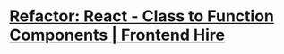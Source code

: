 # [Refactor: React - Class to Function Components | Frontend Hire](https://www.frontendhire.com/questions/refactor-class-function-react-1)


